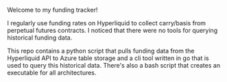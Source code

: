 Welcome to my funding tracker!

I regularly use funding rates on Hyperliquid to collect carry/basis from perpetual futures contracts. I noticed that there were no tools for querying historical funding data. 

This repo contains a python script that pulls funding data from the Hyperliquid API to Azure table storage and a cli tool written in go that is used to query this historical data. There's also a bash script that creates an executable for all architectures. 
